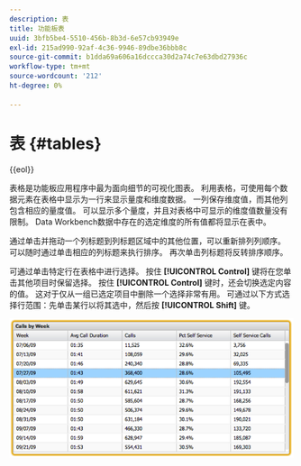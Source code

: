 ```yaml
---
description: 表
title: 功能板表
uuid: 3bfb5be4-5510-456b-8b3d-6e57cb93949e
exl-id: 215ad990-92af-4c36-9946-89dbe36bbb8c
source-git-commit: b1dda69a606a16dccca30d2a74c7e63dbd27936c
workflow-type: tm+mt
source-wordcount: '212'
ht-degree: 0%

---
```


# 表 {#tables}

{{eol}}

表格是功能板应用程序中最为面向细节的可视化图表。 利用表格，可使用每个数据元素在表格中显示为一行来显示量度和维度数据。 一列保存维度值，而其他列包含相应的量度值。 可以显示多个量度，并且对表格中可显示的维度值数量没有限制。 Data Workbench数据中存在的选定维度的所有值都将显示在表中。

通过单击并拖动一个列标题到列标题区域中的其他位置，可以重新排列列顺序。 可以随时通过单击相应的列标题来执行排序。 再次单击列标题将反转排序顺序。

可通过单击特定行在表格中进行选择。 按住 **[!UICONTROL Control]** 键将在您单击其他项目时保留选择。 按住 **[!UICONTROL Control]** 键时，还会切换选定内容的值。 这对于仅从一组已选定项目中删除一个选择非常有用。 可通过以下方式选择行范围：先单击某行以将其选中，然后按 **[!UICONTROL Shift]** 键。

![](assets/table.png)

